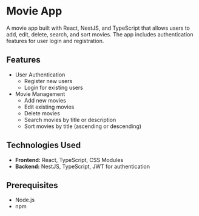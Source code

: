 # Movie App

A movie app built with React, NestJS, and TypeScript that allows users to add, edit, delete, search, and sort movies. The app includes authentication features for user login and registration.

## Features

- User Authentication
  - Register new users
  - Login for existing users
- Movie Management
  - Add new movies
  - Edit existing movies
  - Delete movies
  - Search movies by title or description
  - Sort movies by title (ascending or descending)

## Technologies Used

- **Frontend:** React, TypeScript, CSS Modules
- **Backend:** NestJS, TypeScript, JWT for authentication

## Prerequisites

- Node.js
- npm

